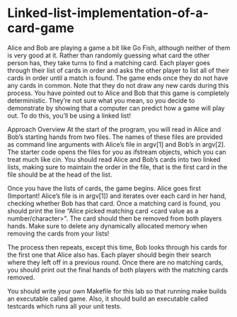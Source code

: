 # Linked-list-implementation-of-a-card-game
Alice and Bob are playing a game a bit like Go Fish, although neither of them is very good at it. Rather than randomly guessing what card the other person has, they take turns to find a matching card. Each player goes through their list of cards in order and asks the other player to list all of their cards in order until a match is found. The game ends once they do not have any cards in common. Note that they do not draw any new cards during this process.  You have pointed out to Alice and Bob that this game is completely deterministic. They’re not sure what you mean, so you decide to demonstrate by showing that a computer can predict how a game will play out. To do this, you’ll be using a linked list!

Approach Overview
At the start of the program, you will read in Alice and Bob’s starting hands from two files. The names of these files are provided as command line arguments with Alice’s file in argv[1] and Bob’s in argv[2]. The starter code opens the files for you as ifstream objects, which you can treat much like cin. You should read Alice and Bob’s cards into two linked lists, making sure to maintain the order in the file, that is the first card in the file should be at the head of the list.

Once you have the lists of cards, the game begins. Alice goes first (Important! Alice’s file is in argv[1]) and iterates over each card in her hand, checking whether Bob has that card. Once a matching card is found, you should print the line “Alice picked matching card <card value as a number/character>". The card should then be removed from both players hands. Make sure to delete any dynamically allocated memory when removing the cards from your lists!

The process then repeats, except this time, Bob looks through his cards for the first one that Alice also has. Each player should begin their search where they left off in a previous round. Once there are no matching cards, you should print out the final hands of both players with the matching cards removed.

You should write your own Makefile for this lab so that running make builds an executable called game. Also, it should build an executable called testcards which runs all your unit tests.

